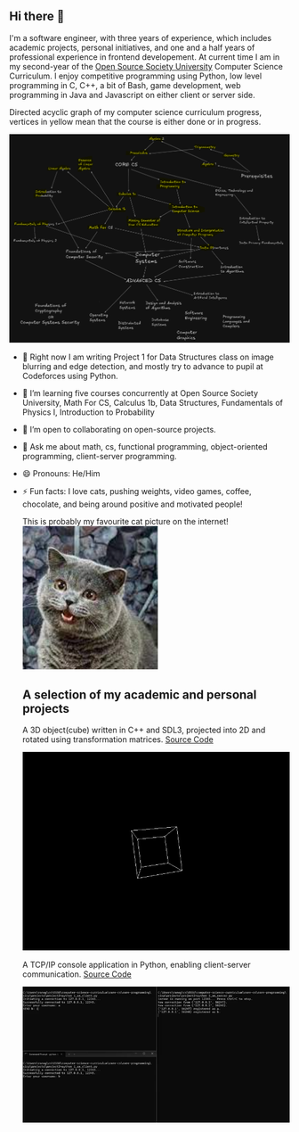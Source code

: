 <!--
**edcedcedcedc/edcedcedcedc** is a ✨ _special_ ✨ repository because its `README.md` (this file) appears on your GitHub profile.

Here are some ideas to get you started:
- 📫 How to reach me: [LinkedIn](https://www.linkedin.com/in/androranogajec/) or [email](mailto:ranogaet@gmail.com).
- 🔭 I’m currently working on ...
- 🌱 I’m currently learning ...
- 👯 I’m looking to collaborate on ...
- 🤔 I’m looking for help with ...
- 💬 Ask me about ...
- 📫 How to reach me: ...
- 😄 Pronouns: ...
- ⚡ Fun fact: ...
-->

## Hi there 👋  

I'm a software engineer, with three years of experience, which includes academic projects, personal initiatives, and one and a half years of professional experience in frontend developement. At current time I am in my second-year of the [Open Source Society University](https://github.com/edcedcedcedc/computer-science-curriculum-ossu) Computer Science Curriculum. I enjoy competitive programming using Python, low level programming in C, C++, a bit of Bash, game development, web programming in Java and Javascript on either client or server side.

Directed acyclic graph of my computer science curriculum progress, vertices in yellow mean that the course is either done or in progress.

![image](screenshot2.png)



- 🔭 Right now I am writing Project 1 for Data Structures class on image blurring and edge detection, and mostly try to advance to pupil at Codeforces using Python.
- 🌱 I’m learning five courses concurrently at Open Source Society University, Math For CS, Calculus 1b, Data Structures, Fundamentals of Physics I, Introduction to Probability
- 👯 I’m open to collaborating on open-source projects.
- 💬 Ask me about math, cs, functional programming, object-oriented programming, client-server programming. 
- 😄 Pronouns: He/Him
- ⚡ Fun facts: I love cats, pushing weights, video games, coffee, chocolate, and being around positive and motivated people!

  This is probably my favourite cat picture on the internet!<br>
  ![image](cs50cat.png)<br>
  ## A selection of my academic and personal projects
  A 3D object(cube) written in C++ and SDL3, projected into 2D and rotated using transformation matrices. [Source Code](https://github.com/edcedcedcedc/computer-science-curriculum-ossu/tree/master/advanced-cs/advanced-math/linear-algebra/spinningCube)

  ![spinningcube](spinningcube.gif)<br>

  A TCP/IP console application in Python, enabling client-server communication. [Source Code](https://github.com/edcedcedcedc/computer-science-curriculum-ossu/tree/master/core-cs/core-programming/sicp/projects/project2)<br>
  
  ![tcp](tcp1.gif)<br>

